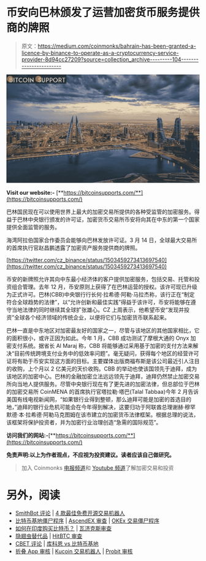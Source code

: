 # 币安向巴林颁发了运营加密货币服务提供商的牌照

> 原文：<https://medium.com/coinmonks/bahrain-has-been-granted-a-licence-by-binance-to-operate-as-a-cryptocurrency-service-provider-8d94cc27209?source=collection_archive---------104----------------------->

![](img/bf17bd7e64b3ca06b5590c0407abde41.png)

**Visit our website:-** [**https://bitcoinsupports.com/**](https://bitcoinsupports.com/)

巴林国民现在可以使用世界上最大的加密交易所提供的各种受监管的加密服务。得益于巴林中央银行颁发的许可证，加密货币交易所币安将向其在中东的第一个国家提供全面监管的服务。

海湾阿拉伯国家合作委员会能够向巴林发放许可证。3 月 14 日，全球最大交易所的首席执行官赵昌鹏透露了加密资产服务提供商的牌照。

[https://twitter.com/cz_binance/status/1503459273413697540](https://twitter.com/cz_binance/status/1503459273413697540)

币安的新牌照允许其向中东最小经济体的客户提供加密服务，包括交易、托管和投资组合管理。去年 12 月，币安原则上获得了在巴林运营的授权。该许可现已升级为正式许可。巴林(CBB)中央银行行长何·拉希德·阿勒·马拉杰称，该行正在“制定符合全球趋势的法律”，以“允许创新和最佳实践”得益于该许可，币安将能够在遵守当地法律的同时继续其全球扩张雄心。CZ 上周表示，他希望币安“发现并投资”全球各个经济领域的传统企业，以便将它们与加密货币联系起来。

巴林一直是中东地区对加密最友好的国家之一，尽管与该地区的其他国家相比，它的面积很小，或许正因为如此。今年 1 月，CBB 成功测试了摩根大通的 Onyx 加密支付系统。据省长 Al Maraj 称，CBB 将能够通过采用基于加密的支付方法来解决“目前传统跨境支付业务中的低效率问题”。毫无疑问，获得每个地区的经营许可证将有助于币安实现这方面的目标。主要媒体出版商福布斯是该公司最近引人注目的收购，上个月以 2 亿美元的天价收购。CBB 的举动也使该国领先于迪拜，成为该地区的加密中心。巴林的金融加密立法远远领先于迪拜，迪拜仍然禁止加密交易所向当地人提供服务。尽管中央银行现在有了更先进的加密法律，但总部位于巴林的加密交易所 CoinMENA 的首席执行官塔拉勒·塔巴(Talal Tabbaa)今年 2 月告诉美国有线电视新闻网，“如果银行业得到整顿，那么迪拜可能是加密的首选目的地，”迪拜的银行业危机可能会在今年得到解决，这要归功于阿联酋总理谢赫·穆罕默德·本·拉希德·阿勒马克图姆在该市建立的加密货币法律框架。根据总理的说法，该框架将保护投资者，并为加密行业治理创造“急需的国际规范”。

**访问我们的网站:-**[**https://bitcoinsupports.com/**](https://bitcoinsupports.com/)

**免责声明:以上为作者观点，不应视为投资建议。读者应该自己做研究。**

> 加入 Coinmonks [电报频道](https://t.me/coincodecap)和 [Youtube 频道](https://www.youtube.com/c/coinmonks/videos)了解加密交易和投资

# 另外，阅读

*   [SmithBot 评论](https://coincodecap.com/smithbot-review) | [4 款最佳免费开源交易机器人](https://coincodecap.com/free-open-source-trading-bots)
*   [比特币基地僵尸程序](/coinmonks/coinbase-bots-ac6359e897f3) | [AscendEX 审查](/coinmonks/ascendex-review-53e829cf75fa) | [OKEx 交易僵尸程序](/coinmonks/okex-trading-bots-234920f61e60)
*   [如何在印度购买比特币？](/coinmonks/buy-bitcoin-in-india-feb50ddfef94) | [瓦济克斯审查](/coinmonks/wazirx-review-5c811b074f5b)
*   [隐翅虫替代品](/coinmonks/cryptohopper-alternatives-d67287b16d27) | [HitBTC 审查](/coinmonks/hitbtc-review-c5143c5d53c2)
*   [CBET 评论](https://coincodecap.com/cbet-casino-review) | [库科恩 vs 比特币基地](https://coincodecap.com/kucoin-vs-coinbase)
*   [折叠 App 审核](https://coincodecap.com/fold-app-review) | [Kucoin 交易机器人](/coinmonks/kucoin-trading-bot-automate-your-trades-8cf0ca2138e0) | [Probit 审核](https://coincodecap.com/probit-review)